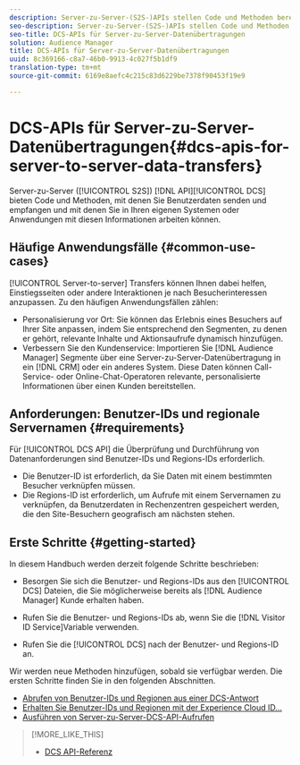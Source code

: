 ```yaml
---
description: Server-zu-Server-(S2S-)APIs stellen Code und Methoden bereit, mit denen Sie DCS-Benutzerdaten senden und empfangen und mit diesen Informationen in Ihren eigenen Systemen oder Anwendungen arbeiten können.
seo-description: Server-zu-Server-(S2S-)APIs stellen Code und Methoden bereit, mit denen Sie DCS-Benutzerdaten senden und empfangen und mit diesen Informationen in Ihren eigenen Systemen oder Anwendungen arbeiten können.
seo-title: DCS-APIs für Server-zu-Server-Datenübertragungen
solution: Audience Manager
title: DCS-APIs für Server-zu-Server-Datenübertragungen
uuid: 8c369166-c8a7-46b0-9913-4c027f5b1df9
translation-type: tm+mt
source-git-commit: 6169e8aefc4c215c83d6229be7378f90453f19e9

---
```



# DCS-APIs für Server-zu-Server-Datenübertragungen{#dcs-apis-for-server-to-server-data-transfers}

Server-zu-Server ([!UICONTROL S2S]) [!DNL API][!UICONTROL DCS] bieten Code und Methoden, mit denen Sie Benutzerdaten senden und empfangen und mit denen Sie in Ihren eigenen Systemen oder Anwendungen mit diesen Informationen arbeiten können.

## Häufige Anwendungsfälle {#common-use-cases}

[!UICONTROL Server-to-server] Transfers können Ihnen dabei helfen, Einstiegsseiten oder andere Interaktionen je nach Besucherinteressen anzupassen. Zu den häufigen Anwendungsfällen zählen:

* Personalisierung vor Ort: Sie können das Erlebnis eines Besuchers auf Ihrer Site anpassen, indem Sie entsprechend den Segmenten, zu denen er gehört, relevante Inhalte und Aktionsaufrufe dynamisch hinzufügen.
* Verbessern Sie den Kundenservice: Importieren Sie [!DNL Audience Manager] Segmente über eine Server-zu-Server-Datenübertragung in ein [!DNL CRM] oder ein anderes System. Diese Daten können Call-Service- oder Online-Chat-Operatoren relevante, personalisierte Informationen über einen Kunden bereitstellen.

## Anforderungen: Benutzer-IDs und regionale Servernamen {#requirements}

Für [!UICONTROL DCS API] die Überprüfung und Durchführung von Datenanforderungen sind Benutzer-IDs und Regions-IDs erforderlich.

* Die Benutzer-ID ist erforderlich, da Sie Daten mit einem bestimmten Besucher verknüpfen müssen.
* Die Regions-ID ist erforderlich, um Aufrufe mit einem Servernamen zu verknüpfen, da Benutzerdaten in Rechenzentren gespeichert werden, die den Site-Besuchern geografisch am nächsten stehen.

## Erste Schritte {#getting-started}

In diesem Handbuch werden derzeit folgende Schritte beschrieben:

* Besorgen Sie sich die Benutzer- und Regions-IDs aus den [!UICONTROL DCS] Dateien, die Sie möglicherweise bereits als [!DNL Audience Manager] Kunde erhalten haben.

* Rufen Sie die Benutzer- und Regions-IDs ab, wenn Sie die [!DNL Visitor ID Service]Variable verwenden.
* Rufen Sie die [!UICONTROL DCS] nach der Benutzer- und Regions-ID an.

Wir werden neue Methoden hinzufügen, sobald sie verfügbar werden. Die ersten Schritte finden Sie in den folgenden Abschnitten.

* [Abrufen von Benutzer-IDs und Regionen aus einer DCS-Antwort](dcs-aam-ids.md)
* [Erhalten Sie Benutzer-IDs und Regionen mit der Experience Cloud ID...](dcs-mcid-ids.md)
* [Ausführen von Server-zu-Server-DCS-API-Aufrufen](dcs-s2s-calls.md)

>[!MORE_LIKE_THIS]
>
>* [DCS API-Referenz](../../../api/dcs-intro/dcs-api-reference/dcs-api-methods.md)

